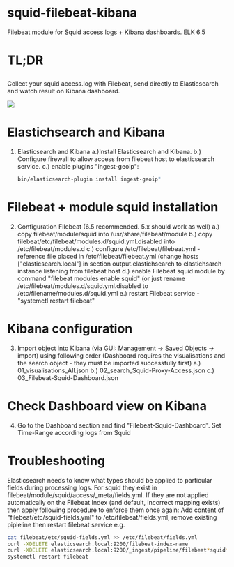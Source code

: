 # squid-filebeat-kibana
Filebeat module for Squid access logs + Kibana dashboards. ELK 6.5

# TL;DR<p>
Collect your squid access.log with Filebeat, send directly to Elasticsearch and watch result on Kibana dashboard.

![](_images/kibana_dashboard_example.png)


# Elastichsearch and Kibana
1. Elasticsearch and Kibana
    a.)Install Elasticsearch and Kibana.
    b.) Configure firewall to allow access from filebeat host to elasticsearch service.
    c.) enable plugins "ingest-geoip":
    ```bash
    bin/elasticsearch-plugin install ingest-geoip"
    ```


# Filebeat + module squid installation
2. Configuration Filebeat (6.5 recommended. 5.x should work as well)
   a.) copy filebeat/module/squid into /usr/share/filebeat/module
   b.) copy filebeat/etc/filebeat/modules.d/squid.yml.disabled into /etc/filebeat/modules.d
   c.) configure /etc/filebeat/filebeat.yml - reference file placed in /etc/filebeat/filebeat.yml
        (change  hosts ["elasticsearch.local"] in section output.elastichsearch to elastichsarch instance listening from filebeat host
   d.) enable Filebeat squid module by command "filebeat modules enable squid" (or just rename /etc/filebeat/modules.d/squid.yml.disabled to /etc/filename/modules.d/squid.yml
   e.) restart Filebeat service - "systemctl restart filebeat"

# Kibana configuration
3. Import object into Kibana (via GUI: Management -> Saved Objects -> import) using following order
   (Dashboard requires the visualisations and the search object - they must be imported successfully first)
   a.) 01_visualisations_All.json
   b.) 02_search_Squid-Proxy-Access.json
   c.) 03_Filebeat-Squid-Dashboard.json

# Check Dashboard view on Kibana
4. Go to the Dashboard section and find "Filebeat-Squid-Dashboard". Set Time-Range according logs from Squid



# Troubleshooting
Elasticsearch needs to know what types should be applied to particular fields during processing logs.
For squid they exist in filebeat/module/squid/access/_meta/fields.yml.
If they are not applied automatically on the Filebeat Index (and default, incorrect mapping exists)
then apply following procedure to enforce them once again:
Add content of "filebeat/etc/squid-fields.yml" to /etc/filebeat/fields.yml, remove existing pipleline
then restart filebeat service e.g.
```bash
cat filebeat/etc/squid-fields.yml >> /etc/filebeat/fields.yml
curl -XDELETE elasticsearch.local:9200/filebeat-index-name
curl -XDELETE elasticsearch.local:9200/_ingest/pipeline/filebeat*squid*
systemctl restart filebeat
```
